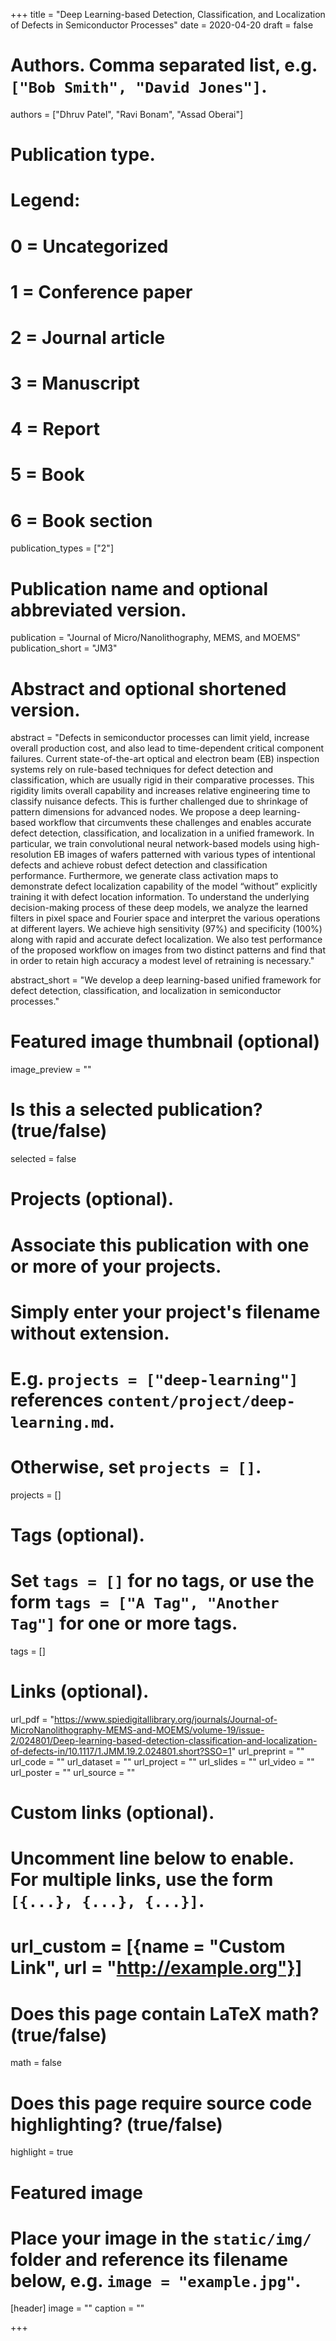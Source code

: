 +++
title = "Deep Learning-based Detection, Classification, and Localization of Defects in Semiconductor Processes"
date = 2020-04-20
draft = false

# Authors. Comma separated list, e.g. `["Bob Smith", "David Jones"]`.
authors = ["Dhruv Patel", "Ravi Bonam", "Assad Oberai"]

# Publication type.
# Legend:
# 0 = Uncategorized
# 1 = Conference paper
# 2 = Journal article
# 3 = Manuscript
# 4 = Report
# 5 = Book
# 6 = Book section
publication_types = ["2"]

# Publication name and optional abbreviated version.
publication = "Journal of Micro/Nanolithography, MEMS, and MOEMS"
publication_short = "JM3"

# Abstract and optional shortened version.
abstract = "Defects in semiconductor processes can limit yield, increase overall production cost, and also lead to time-dependent critical component failures. Current state-of-the-art optical and electron beam (EB) inspection systems rely on rule-based techniques for defect detection and classification, which are usually rigid in their comparative processes. This rigidity limits overall capability and increases relative engineering time to classify nuisance defects. This is further challenged due to shrinkage of pattern dimensions for advanced nodes. We propose a deep learning-based workflow that circumvents these challenges and enables accurate defect detection, classification, and localization in a unified framework. In particular, we train convolutional neural network-based models using high-resolution EB images of wafers patterned with various types of intentional defects and achieve robust defect detection and classification performance. Furthermore, we generate class activation maps to demonstrate defect localization capability of the model “without” explicitly training it with defect location information. To understand the underlying decision-making process of these deep models, we analyze the learned filters in pixel space and Fourier space and interpret the various operations at different layers. We achieve high sensitivity (97%) and specificity (100%) along with rapid and accurate defect localization. We also test performance of the proposed workflow on images from two distinct patterns and find that in order to retain high accuracy a modest level of retraining is necessary."

abstract_short = "We develop a deep learning-based unified framework for defect detection, classification, and localization in semiconductor processes."

# Featured image thumbnail (optional)
image_preview = ""

# Is this a selected publication? (true/false)
selected = false

# Projects (optional).
#   Associate this publication with one or more of your projects.
#   Simply enter your project's filename without extension.
#   E.g. `projects = ["deep-learning"]` references `content/project/deep-learning.md`.
#   Otherwise, set `projects = []`.
projects = []

# Tags (optional).
#   Set `tags = []` for no tags, or use the form `tags = ["A Tag", "Another Tag"]` for one or more tags.
tags = []

# Links (optional).
url_pdf = "https://www.spiedigitallibrary.org/journals/Journal-of-MicroNanolithography-MEMS-and-MOEMS/volume-19/issue-2/024801/Deep-learning-based-detection-classification-and-localization-of-defects-in/10.1117/1.JMM.19.2.024801.short?SSO=1"
url_preprint = ""
url_code = ""
url_dataset = ""
url_project = ""
url_slides = ""
url_video = ""
url_poster = ""
url_source = ""

# Custom links (optional).
#   Uncomment line below to enable. For multiple links, use the form `[{...}, {...}, {...}]`.
# url_custom = [{name = "Custom Link", url = "http://example.org"}]

# Does this page contain LaTeX math? (true/false)
math = false

# Does this page require source code highlighting? (true/false)
highlight = true

# Featured image
# Place your image in the `static/img/` folder and reference its filename below, e.g. `image = "example.jpg"`.
[header]
image = ""
caption = ""

+++
